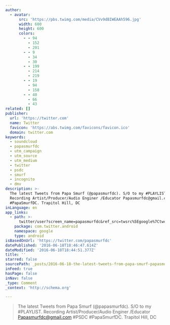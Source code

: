```yaml
---
author:
  - avatar:
      src: 'https://pbs.twimg.com/media/CVv9dBIWEAAh596.jpg'
      width: 600
      height: 600
      colors:
        - - 94
          - 152
          - 201
        - - 9
          - 34
          - 30
        - - 199
          - 214
          - 219
        - - 19
          - 94
          - 158
        - - 40
          - 66
          - 43
related: []
publisher:
  url: 'https://twitter.com'
  name: Twitter
  favicon: 'https://abs.twimg.com/favicons/favicon.ico'
  domain: twitter.com
keywords:
  - soundcloud
  - papasmurfdc
  - utm_campaign
  - utm_source
  - utm_medium
  - twitter
  - psdc
  - smurf
  - incognito
  - dmv
description: >-
  The latest Tweets from Papa Smurf (@papasmurfdc). S/O to my #PLAYLIST.
  Recording Artist/Producer/Audio Enginer /Educator Papasmurfdc@gmail.com #PSDC
  #PapaSmurfDC. Trapitol Hill, DC
inLanguage: en
app_links:
  - path: >-
      twitter/user?screen_name=papasmurfdc&ref_src=twsrc%5Egoogle%7Ctwcamp%5Eandroidseo%7Ctwgr%5Eprofile
    package: com.twitter.android
    namespace: google
    type: android
isBasedOnUrl: 'https://twitter.com/papasmurfdc'
datePublished: '2016-06-18T18:46:47.614Z'
dateModified: '2016-06-18T18:44:51.377Z'
title: ''
starred: false
sourcePath: _posts/2016-06-18-the-latest-tweets-from-papa-smurf-papasmurfdc-so-to-my.md
inFeed: true
hasPage: false
inNav: false
_type: Comment
_context: 'http://schema.org'

---
```

> The latest Tweets from Papa Smurf (@papasmurfdc). S/O to my \#PLAYLIST. Recording Artist/Producer/Audio Enginer /Educator Papasmurfdc@gmail.com \#PSDC \#PapaSmurfDC. Trapitol Hill, DC